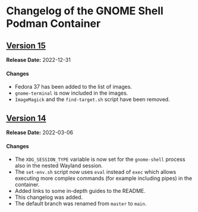 # Changelog of the GNOME Shell Podman Container


## [Version 15](https://github.com/Schneegans/gnome-shell-pod/tree/v15)

**Release Date:** 2022-12-31

#### Changes

* Fedora 37 has been added to the list of images.
* `gnome-terminal` is now included in the images.
* `ImageMagick` and the `find-target.sh` script have been removed.

## [Version 14](https://github.com/Schneegans/gnome-shell-pod/tree/v14)

**Release Date:** 2022-03-06

#### Changes

* The `XDG_SESSION_TYPE` variable is now set for the `gnome-shell` process also in the nested Wayland session.
* The `set-env.sh` script now uses `eval` instead of `exec` which allows executing more complex commands (for example including pipes) in the container.
* Added links to some in-depth guides to the README.
* This changelog was added.
* The default branch was renamed from `master` to `main`.